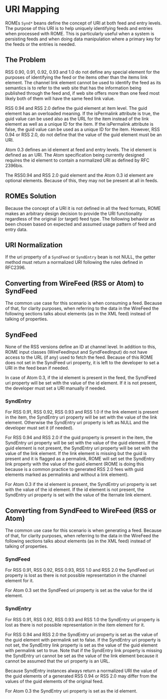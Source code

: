 # URI Mapping

ROMEs `Synd*` beans define the concept of URI at both feed and entry levels. The
purpose of this URI is to help uniquely identifying feeds and entries when
processed with ROME. This is particularly useful when a system is persisting
feeds and when doing data manipulation where a primary key for the feeds or the
entries is needed.

## The Problem

RSS 0.90, 0.91, 0.92, 0.93 and 1.0 do not define any special element for the
purposes of identifying the feed or the items other than the items link element.
The channel link element cannot be used to identify the feed as its semantics is
to refer to the web site that has the information being published through the
feed and, if web site offers more than one feed most likely both of them will
have the same feed link value.

RSS 0.94 and RSS 2.0 define the guid element at item level. The guid element has
an overloaded meaning. If the isPermalink attribute is true, the guid value can
be used also as the URL for the item instead of the link element as well as a
unique ID for the item. If the isPermalink attribute is false, the guid value
can be used as a unique ID for the item. However, RSS 0.94 or RSS 2.0, do not
define that the value of the guid element must be an URI.

Atom 0.3 defines an id element at feed and entry levels. The id element is
defined as an URI. The Atom specification being currently designed requires the
id element to contain a normalized URI as defined by RFC 2396bis.

The RSS0.94 and RSS 2.0 guid element and the Atom 0.3 id element are optional
elements. Because of this, they may not be present at all in feeds.

## ROMEs Solution

Because the concept of a URI it is not defined in all the feed formats, ROME
makes an arbitrary design decision to provide the URI functionality regardless
of the original (or target) feed type. The following behavior as been chosen
based on expected and assumed usage pattern of feed and entry data.

## URI Normalization

If the uri property of a `SyndFeed` or `SyndEntry` bean is not NULL, the getter
method must return a normalized URI following the rules defined in RFC2396.

## Converting from WireFeed (RSS or Atom) to SyndFeed

The common use case for this scenario is when consuming a feed. Because of that,
for clarity purposes, when referring to the data in the WireFeed the following
sections talks about elements (as in the XML feed) instead of talking of
properties.

## SyndFeed

None of the RSS versions define an ID at channel level. In addition to this,
ROME input classes (WireFeedInput and SyndFeedInput) do not have access to the
URL (if any) used to fetch the feed. Because of this ROME does not set in the
SyndFeed uri property, it is left to the developer to set a URI in the feed bean
if needed.

In case of Atom 0.3, if the id element is present in the feed, the SyndFeed uri
property will be set with the value of the id element. If it is not present, the
developer must set a URI manually if needed.

### SyndEntry

For RSS 0.91, RSS 0.92, RSS 0.93 and RSS 1.0 if the link element is present in
the item, the SyndEntry uri property will be set with the value of the link
element. Otherwise the SyndEntry uri property is left as NULL and the developer
must set it (if needed).

For RSS 0.94 and RSS 2.0 if the guid property is present in the item, the
SyndEntry uri property will be set with the value of the guid element. If the
guid element is not present, the SyndEntry uri property will be set with the
value of the link element. If the link element is missing but the guid is
present and it is flagged as a permalink, ROME will set set the SyndEntry link
property with the value of the guid element (ROME is doing this because is a
common practice to generated RSS 2.0 fees with guid elements marked as
permalinks and without a link element).

For Atom 0.3 if the id element is present, the SyndEntry uri property is set
with the value of the id element. If the id element is not present, the
SyndEntry uri property is set with the value of the lternate link element.

## Converting from SyndFeed to WireFeed (RSS or Atom)

The common use case for this scenario is when generating a feed. Because of
that, for clarity purposes, when referring to the data in the WireFeed the
following sections talks about elements (as in the XML feed) instead of talking
of properties.

### SyndFeed

For RSS 0.91, RSS 0.92, RSS 0.93, RSS 1.0 and RSS 2.0 the SyndFeed uri property
is lost as there is not possible representation in the channel element for it.

For Atom 0.3 set the SyndFeed uri property is set as the value for the id
element.

### SyndEntry

For RSS 0.91, RSS 0.92, RSS 0.93 and RSS 1.0 the SyndEntry uri property is lost
as there is not possible representation in the item element for it.

For RSS 0.94 and RSS 2.0 the SyndEntry uri property is set as the value of the
guid element with permalink set to false. If the SyndEntry uri property is not
set, the SyndEntry link property is set as the value of the guid element with
permalink set to true. Note that if the SyndEntry link property is missing the
SyndEntry uri cannot be set as the value of the link element because it cannot
be assumed that the uri property is an URL.

Because SyndEntry instances always return a normalized URI the value of the guid
elements of a generated RSS 0.94 or RSS 2.0 may differ from the values of the
guid elements of the original feed.

For Atom 0.3 the SyndEntry uri property is set as the id element.
